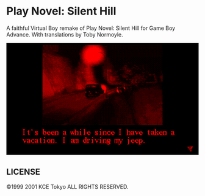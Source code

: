 # Play Novel: Silent Hill

A faithful Virtual Boy remake of Play Novel: Silent Hill for Game Boy Advance. With translations by Toby Normoyle.

![](screenshot.png?raw=true)

## LICENSE

©1999 2001 KCE Tokyo ALL RIGHTS RESERVED.